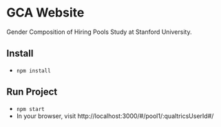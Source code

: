 # GCA Website
Gender Composition of Hiring Pools Study at Stanford University.

## Install
* `npm install`

## Run Project
* `npm start`
* In your browser, visit http://localhost:3000/#/pool1/:qualtricsUserId#/
